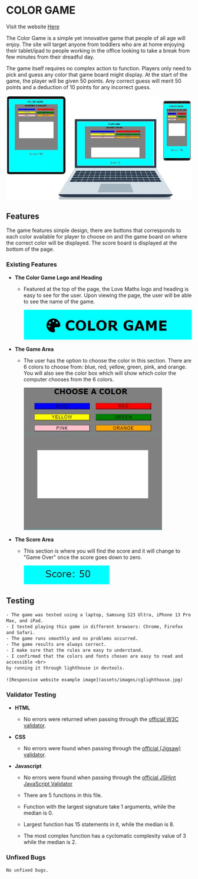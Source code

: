 # COLOR GAME

Visit the website [Here](https://ninovinalon.github.io/project-portfolio-2/)

The Color Game is a simple yet innovative game that people of all age will enjoy. The site will target
anyone from toddlers who are at home enjoying their tablet/ipad to people working in the office looking to
take a break from few minutes from their dreadful day.

The game itself requires no complex action to function. Players only need to pick and guess any color
that game board might display. At the start of the game, the player will be given 50 points. Any correct
guess will merit 50 points and a deduction of 10 points for any incorrect guess.

![Responsive website example image](assets/images/cgadget.jpg)

## Features

The game features simple design, there are buttons that corresponds to each color available for player to
choose on and the game board on where the correct color will be displayed. The score board is
displayed at the bottom of the page.

### Existing Features

- **The Color Game Logo and Heading**
    - Featured at the top of the page, the Love Maths logo and heading is easy to see for the user. Upon viewing the page, the user will be able to see the name of the game.

        ![Responsive website example image](assets/images/cgheader.jpg)

- **The Game Area**
    - The user has the option to choose the color in this section. There are 6 colors to choose from: blue, red, yellow, green, pink, and orange. You will also see the color box which will show which color the computer chooses from the 6 colors.

        ![Responsive website example image](assets/images/cgamearea.jpg)

- **The Score Area**
    - This section is where you will find the score and it will change to "Game Over" once the score goes down to zero.

        ![Responsive website example image](assets/images/cscorearea.jpg)

## Testing

    - The game was tested using a laptop, Samsung S23 Ultra, iPhone 13 Pro Max, and iPad. 
    - I tested playing this game in different browsers: Chrome, Firefox and Safari.
    - The game runs smoothly and no problems occurred.
    - The game results are always correct.
    - I make sure that the rules are easy to understand.
    - I confirmed that the colors and fonts chosen are easy to read and accessible <br>
    by running it through lighthouse in devtools.

    ![Responsive website example image](assets/images/cglighthouse.jpg)


### Validator Testing

- **HTML**
    - No errors were returned when passing through the [official W3C validator](https://validator.w3.org/).

- **CSS**
    - No errors were found when passing through the [official (Jigsaw) validator](https://jigsaw.w3.org/css-validator/).

- **Javascript**
    - No errors were found when passing through the [official JSHint JavaScript Validator](https://jshint.com/)

    - There are 5 functions in this file.
    - Function with the largest signature take 1 arguments, while the median is 0.
    - Largest function has 15 statements in it, while the median is 8.
    - The most complex function has a cyclomatic complexity value of 3 while the median is 2.

### Unfixed Bugs

    No unfixed bugs.
